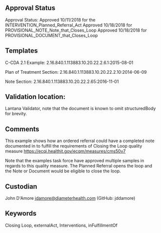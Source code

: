 ## Approval Status ##

Approval Status: Approved 10/11/2018 for the INTERVENTION_Planned_Referral_Act
Approved 10/18/2018 for PROVISIONAL_NOTE_Note_that_Closes_Loop
Approved 10/18/2018 for PROVISIONAL_DOCUMENT_that_Closes_Loop

## Templates ##

C-CDA 2.1 Example: 2.16.840.1.113883.10.20.22.2.6.1:2015-08-01

Plan of Treatment Section: 2.16.840.1.113883.10.20.22.2.10:2014-06-09 

Note Section: 2.16.840.1.113883.10.20.22.2.65:2016-11-01 

## Validation location: ##

Lantana Validator, note that the document is known to omit structuredBody for brevity. 

## Comments

This example shows how an ordered referral could have a completed note documented in to fulfill the requirements of Closing the Loop quality measure https://ecqi.healthit.gov/ecqm/measures/cms50v7

Note that the examples task force have approved multiple samples in regards to this quality measure. The Planned Referral opens the loop and the Note or Document would be eligible to close the loop. 

## Custodian

John D'Amore jdamore@diameterhealth.com (GitHub: jddamore)

## Keywords

Closing Loop, externalAct, Interventions, inFulfillmentOf
